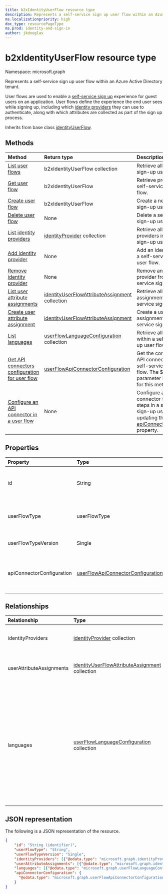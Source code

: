 ```yaml
---
title: b2xIdentityUserFlow resource type
description: Represents a self-service sign up user flow within an Azure Active Directory tenant.
ms.localizationpriority: high
doc_type: resourcePageType
ms.prod: identity-and-sign-in
author: jkdouglas
---
```


# b2xIdentityUserFlow resource type

Namespace: microsoft.graph

Represents a self-service sign up user flow within an Azure Active Directory tenant.

User flows are used to enable a [self-service sign up](/azure/active-directory/external-identities/self-service-sign-up-overview) experience for guest users on an application. User flows define the experience the end user sees while signing up, including which [identity providers](/azure/active-directory/external-identities/identity-providers) they can use to authenticate, along with which attributes are collected as part of the sign up process.

Inherits from base class [identityUserFlow](../resources/identityuserflow.md).

## Methods

| Method                                                                                                        | Return type                                                                                           | Description                                                                                                                                                                                |
| :------------------------------------------------------------------------------------------------------------ | :---------------------------------------------------------------------------------------------------- | :----------------------------------------------------------------------------------------------------------------------------------------------------------------------------------------- |
| [List user flows](../api/identitycontainer-list-b2xuserflows.md)                                              | b2xIdentityUserFlow collection                                                                        | Retrieve all self-service sign-up user flows.                                                                                                                                              |
| [Get user flow](../api/b2xidentityuserflow-get.md)                                                            | b2xIdentityUserFlow                                                                                   | Retrieve properties of a self-service sign-up user flow.                                                                                                                                   |
| [Create user flow](../api/identitycontainer-post-b2xuserflows.md)                                             | b2xIdentityUserFlow                                                                                   | Create a new self-service sign-up user flow.                                                                                                                                               |
| [Delete user flow](../api/b2xidentityuserflow-delete.md)                                                      | None                                                                                                  | Delete a self-service sign-up user flow.                                                                                                                                                   |
| [List identity providers](../api/b2xidentityuserflow-list-identityproviders.md)                               | [identityProvider](../resources/identityProvider.md) collection                                       | Retrieve all identity providers in a self-service sign-up user flow.                                                                                                                       |
| [Add identity provider](../api/b2xidentityuserflow-post-identityproviders.md)                                 | None                                                                                                  | Add an identity provider to a self-service sign-up user flow.                                                                                                                              |
| [Remove identity provider](../api/b2xidentityuserflow-delete-identityproviders.md)                            | None                                                                                                  | Remove an identity provider from a self-service sign-up user flow.                                                                                                                         |
| [List user attribute assignments](../api/b2xidentityuserflow-list-userattributeassignments.md)                | [identityUserFlowAttributeAssignment](../resources/identityuserflowattributeassignment.md) collection | Retrieve all user attribute assignments in a self-service sign-up user flow.                                                                                                               |
| [Create user attribute assignment](../api/b2xidentityuserflow-post-userattributeassignments.md)               | [identityUserFlowAttributeAssignment](../resources/identityuserflowattributeassignment.md)            | Create a user attribute assignment in a self-service sign-up user flow.                                                                                                                    |
| [List languages](../api/b2xidentityuserflow-list-languages.md)                                                | [userFlowLanguageConfiguration](../resources/userflowlanguageconfiguration.md) collection             | Retrieve all languages within a self-service sign-up user flow.                                                                                                                            |
| [Get API connectors configuration for user flow](../api/b2xidentityuserflow-get-apiConnectorConfiguration.md) | [userFlowApiConnectorConfiguration](../resources/userflowapiconnectorconfiguration.md)                | Get the configuration for API connectors used in the self-service sign-up user flow. The $expand query parameter is not supported for this method.                                         |
| [Configure an API connector in a user flow](../api/b2xidentityuserflow-put-apiConnectorConfiguration.md)      | None                                                                                                  | Configure an API connector for specific steps in a self-service sign-up user flow by updating the [apiConnectorConfiguration](../resources/userflowapiconnectorconfiguration.md) property. |

## Properties

| Property                  | Type                                                                                   | Description                                                                                                                                                                                                                                                 |
| :------------------------ | :------------------------------------------------------------------------------------- | :---------------------------------------------------------------------------------------------------------------------------------------------------------------------------------------------------------------------------------------------------------- |
| id                        | String                                                                                 | The name of the user flow. This is a required value and is immutable after it's created. The name will be prefixed with the value of `B2X_1_` after creation.                                                                                               |
| userFlowType              | userFlowType                                                                           | The type of user flow. For self-service sign-up user flows, the value can only be `signUpOrSignIn` and cannot be modified after creation.                                                                                                                   |
| userFlowTypeVersion       | Single                                                                                 | The version of the user flow. For self-service sign-up user flows, the version is always `1`.                                                                                                                                                               |
| apiConnectorConfiguration | [userFlowApiConnectorConfiguration](../resources/userflowapiconnectorconfiguration.md) | Configuration for enabling an API connector for use as part of the self-service sign-up user flow. You can only obtain the value of this object using [Get userFlowApiConnectorConfiguration](../api/b2xidentityuserflow-get-apiConnectorConfiguration.md). |

## Relationships

| Relationship             | Type                                                                                                  | Description                                                                                                                                                                                                            |
| :----------------------- | :---------------------------------------------------------------------------------------------------- | :--------------------------------------------------------------------------------------------------------------------------------------------------------------------------------------------------------------------- |
| identityProviders        | [identityProvider](../resources/identityprovider.md) collection                                       | The identity providers included in the user flow.                                                                                                                                                                      |
| userAttributeAssignments | [identityUserFlowAttributeAssignment](../resources/identityuserflowattributeassignment.md) collection | The user attribute assignments included in the user flow.                                                                                                                                                              |
| languages                | [userFlowLanguageConfiguration](../resources/userflowlanguageconfiguration.md) collection             | The languages supported for customization within the user flow. Language customization is enabled by default in self-service sign-up user flow. You cannot create custom languages in self-service sign-up user flows. |

## JSON representation

The following is a JSON representation of the resource.

<!-- {
  "blockType": "resource",
  "@odata.type": "microsoft.graph.b2xIdentityUserFlow",
  "optionalProperties": [],
  "keyProperty": "id"
} -->

```json
{
    "id": "String (identifier)",
    "userFlowType": "String",
    "userFlowTypeVersion": "Single",
    "identityProviders": [{"@odata.type": "microsoft.graph.identityProvider"}],
    "userAttributeAssignments": [{"@odate.type": "microsoft.graph.identityUserFlowAttributeAssignment"}],
    "languages": [{"@odata.type": "microsoft.graph.userFlowLanguageConfiguration"}],
    "apiConnectorConfiguration": {
      "@odata.type": "microsoft.graph.userFlowApiConnectorConfiguration"
    }
}
```
